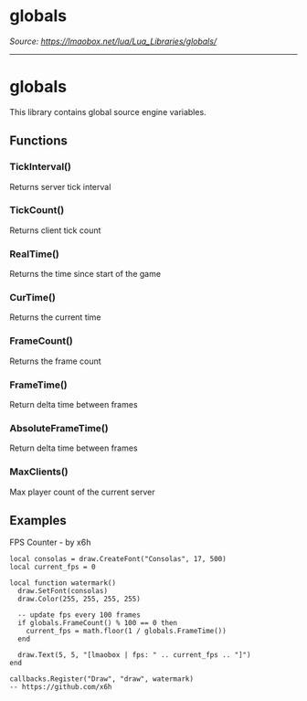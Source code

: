 # globals

*Source: https://lmaobox.net/lua/Lua_Libraries/globals/*

---



# globals


This library contains global source engine variables.


## Functions


### TickInterval()


Returns server tick interval


### TickCount()


Returns client tick count


### RealTime()


Returns the time since start of the game


### CurTime()


Returns the current time


### FrameCount()


Returns the frame count


### FrameTime()


Return delta time between frames


### AbsoluteFrameTime()


Return delta time between frames


### MaxClients()


Max player count of the current server


## Examples


FPS Counter - by x6h
```
local consolas = draw.CreateFont("Consolas", 17, 500)
local current_fps = 0

local function watermark()
  draw.SetFont(consolas)
  draw.Color(255, 255, 255, 255)

  -- update fps every 100 frames
  if globals.FrameCount() % 100 == 0 then
    current_fps = math.floor(1 / globals.FrameTime())
  end

  draw.Text(5, 5, "[lmaobox | fps: " .. current_fps .. "]")
end

callbacks.Register("Draw", "draw", watermark)
-- https://github.com/x6h

```


